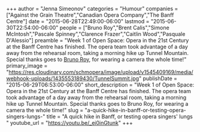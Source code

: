 +++
author = "Jenna Simeonov"
categories = "Humour"
companies = ["Against the Grain Theatre","Canadian Opera Company","The Banff Centre"]
date = "2015-06-28T22:49:00-06:00"
lastmod = "2015-06-30T22:54:00-06:00"
people = ["Bruno Roy","Brent Calis","Simone McIntosh","Pascale Spinney","Clarence Frazer","Caitlin Wood","Pasquale D'Alessio"]
preamble = "Week 1 of Open Space: Opera in the 21st Century at the Banff Centre has finished. The opera team took advantage of a day away from the rehearsal room, taking a morning hike up Tunnel Mountain. Special thanks goes to [Bruno Roy](/scene/people/bruno-roy/), for wearing a camera the whole time!"
primary_image = "https://res.cloudinary.com/schmopera/image/upload/v1545409169/media/webhook-uploads/1435553189430/TunnelSummit.jpg"
publishDate = "2015-06-29T06:53:00-06:00"
short_description = "Week 1 of Open Space: Opera in the 21st Century at the Banff Centre has finished. The opera team took advantage of a day away from the rehearsal room, taking a morning hike up Tunnel Mountain. Special thanks goes to Bruno Roy, for wearing a camera the whole time!"
slug = "a-quick-hike-in-banff-or-testing-opera-singers-lungs-"
title = "A quick hike in Banff, or testing opera singers&#039; lungs "
youtube_url = "https://youtu.be/_ei0inGtunk"
+++


